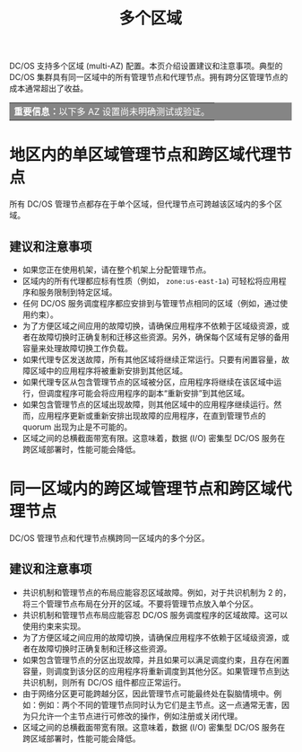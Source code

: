 ﻿---
layout: layout.pug
navigationTitle: 多个区域
title: 多个区域
menuWeight: 5
excerpt: 设置多区域配置
beta: true
---

DC/OS 支持多个区域 (multi-AZ) 配置。本页介绍设置建议和注意事项。典型的 DC/OS 集群具有同一区域中的所有管理节点和代理节点。拥有跨分区管理节点的成本通常超出了收益。

<table class=“table” bgcolor=#858585>
<tr> 
  <td align=justify style=color:white><strong>重要信息：</strong>以下多 AZ 设置尚未明确测试或验证。</td> 
</tr> 
</table>

# 地区内的单区域管理节点和跨区域代理节点
所有 DC/OS 管理节点都存在于单个区域，但代理节点可跨越该区域内的多个区域。

## 建议和注意事项

- 如果您正在使用机架，请在整个机架上分配管理节点。
- 区域内的所有代理都应标有性质（例如， `zone:us-east-1a`) 可轻松将应用程序和服务限制到特定区域。
- 任何 DC/OS 服务调度程序都应安排到与管理节点相同的区域（例如，通过使用约束）。
- 为了方便区域之间应用的故障切换，请确保应用程序不依赖于区域级资源，或者在故障切换时正确复制和迁移这些资源。另外，确保每个区域有足够的备用容量来处理故障切换工作负载。
- 如果代理专区发送故障，所有其他区域将继续正常运行。只要有闲置容量，故障区域中的应用程序将被重新安排到其他区域。
- 如果代理专区从包含管理节点的区域被分区，应用程序将继续在该区域中运行，但调度程序可能会将应用程序的副本“重新安排”到其他区域。
- 如果包含管理节点的区域出现故障，则其他区域中的应用程序继续运行。然而，应用程序更新或重新安排出现故障的应用程序，在直到管理节点的 quorum 出现为止是不可能的。
- 区域之间的总横截面带宽有限。这意味着，数据 (I/O) 密集型 DC/OS 服务在跨区域部署时，性能可能会降低。

# 同一区域内的跨区域管理节点和跨区域代理节点
DC/OS 管理节点和代理节点横跨同一区域内的多个分区。

## 建议和注意事项

- 共识机制和管理节点的布局应能容忍区域故障。例如，对于共识机制为 2 的，将三个管理节点布局在分开的区域。不要将管理节点放入单个分区。
- 共识机制和管理节点布局应能容忍 DC/OS 服务调度程序的区域故障。这可以使用约束来实现。
- 为了方便区域之间应用的故障切换，请确保应用程序不依赖于区域级资源，或者在故障切换时正确复制和迁移这些资源。
- 如果包含管理节点的分区出现故障，并且如果可以满足调度约束，且存在闲置容量，则调度到该分区的应用程序将重新调度到其他分区。如果管理节点到达共识机制，则所有 DC/OS 组件都应正常运行。
- 由于网络分区更可能跨越分区，因此管理节点可能最终处在裂脑情境中。例如：例如：两个不同的管理节点同时认为它们是主节点。这一点通常无害，因为只允许一个主节点进行可修改的操作，例如注册或关闭代理。
- 区域之间的总横截面带宽有限。这意味着，数据 (I/O) 密集型 DC/OS 服务在跨区域部署时，性能可能会降低。
